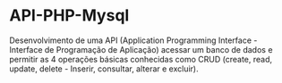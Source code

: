 # API-PHP-Mysql
Desenvolvimento de uma API (Application Programming Interface - Interface de  Programação de Aplicação) acessar um banco de dados e permitir as 4 operações básicas conhecidas como CRUD (create, read, update, delete - Inserir, consultar, alterar e excluir).
